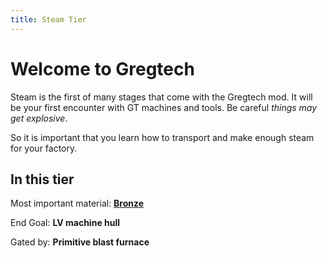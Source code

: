 ```yaml
---
title: Steam Tier
---
```


# Welcome to Gregtech

Steam is the first of many stages that come with the Gregtech mod. It will be your first encounter with GT machines and tools. Be careful _things may get explosive_.

So it is important that you learn how to transport and make enough steam for your factory.

## In this tier

Most important material: [**Bronze**](./Bronze.md)

End Goal: **LV machine hull**

Gated by: **Primitive blast furnace**